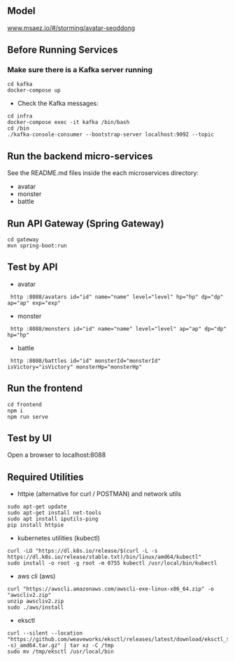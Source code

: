 # 

## Model
www.msaez.io/#/storming/avatar-seoddong

## Before Running Services
### Make sure there is a Kafka server running
```
cd kafka
docker-compose up
```
- Check the Kafka messages:
```
cd infra
docker-compose exec -it kafka /bin/bash
cd /bin
./kafka-console-consumer --bootstrap-server localhost:9092 --topic
```

## Run the backend micro-services
See the README.md files inside the each microservices directory:

- avatar
- monster
- battle


## Run API Gateway (Spring Gateway)
```
cd gateway
mvn spring-boot:run
```

## Test by API
- avatar
```
 http :8088/avatars id="id" name="name" level="level" hp="hp" dp="dp" ap="ap" exp="exp" 
```
- monster
```
 http :8088/monsters id="id" name="name" level="level" ap="ap" dp="dp" hp="hp" 
```
- battle
```
 http :8088/battles id="id" monsterId="monsterId" isVictory="isVictory" monsterHp="monsterHp" 
```


## Run the frontend
```
cd frontend
npm i
npm run serve
```

## Test by UI
Open a browser to localhost:8088

## Required Utilities

- httpie (alternative for curl / POSTMAN) and network utils
```
sudo apt-get update
sudo apt-get install net-tools
sudo apt install iputils-ping
pip install httpie
```

- kubernetes utilities (kubectl)
```
curl -LO "https://dl.k8s.io/release/$(curl -L -s https://dl.k8s.io/release/stable.txt)/bin/linux/amd64/kubectl"
sudo install -o root -g root -m 0755 kubectl /usr/local/bin/kubectl
```

- aws cli (aws)
```
curl "https://awscli.amazonaws.com/awscli-exe-linux-x86_64.zip" -o "awscliv2.zip"
unzip awscliv2.zip
sudo ./aws/install
```

- eksctl 
```
curl --silent --location "https://github.com/weaveworks/eksctl/releases/latest/download/eksctl_$(uname -s)_amd64.tar.gz" | tar xz -C /tmp
sudo mv /tmp/eksctl /usr/local/bin
```

